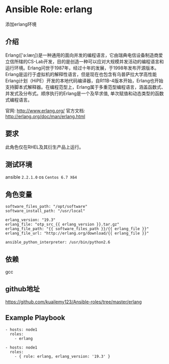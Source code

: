 # Ansible Role: erlang

添加erlang环境

## 介绍

Erlang(['ə:læŋ])是一种通用的面向并发的编程语言，它由瑞典电信设备制造商爱立信所辖的CS-Lab开发，目的是创造一种可以应对大规模并发活动的编程语言和运行环境。Erlang问世于1987年，经过十年的发展，于1998年发布开源版本。Erlang是运行于虚拟机的解释性语言，但是现在也包含有乌普萨拉大学高性能Erlang计划（HiPE）开发的本地代码编译器，自R11B-4版本开始，Erlang也开始支持脚本式解释器。在编程范型上，Erlang属于多重范型编程语言，涵盖函数式、并发式及分布式。顺序执行的Erlang是一个及早求值, 单次赋值和动态类型的函数式编程语言。

官网: http://www.erlang.org/
官方文档: http://erlang.org/doc/man/erlang.html

## 要求

此角色仅在RHEL及其衍生产品上运行。

## 测试环境

ansible `2.2.1.0`
os `Centos 6.7 X64`

## 角色变量
	software_files_path: "/opt/software"
	software_install_path: "/usr/local"

	erlang_version: "19.3"
	erlang_file: "otp_src_{{ erlang_version }}.tar.gz"
	erlang_file_path: "{{ software_files_path }}/{{ erlang_file }}"
	erlang_file_url: "http://erlang.org/download/{{ erlang_file }}"

	ansible_python_interpreter: /usr/bin/python2.6

## 依赖

gcc

## github地址
https://github.com/kuailemy123/Ansible-roles/tree/master/erlang

## Example Playbook

    - hosts: node1
      roles:
        - erlang
	
    - hosts: node1
      roles:
        - { role: erlang, erlang_version: '19.3' }